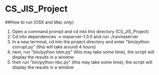 # CS_JIS_Project
##How to run (OSX and Mac only)
1. Open a command prompt and cd into this directory (CS_JIS_Project)
2. Cd into dependencies -> maserver-1.0.0 and run ./runmaserver
3. In a new terminal, cd into the project directory and enter "bin/python corrupt.py" (this will take around 4 hours)
4. next, run "bin/python lstm.py" (this may take some time), the script will display the results in a window
5. then run "bin/python nbc.py" (this may take some time), the script will display the results in a window

